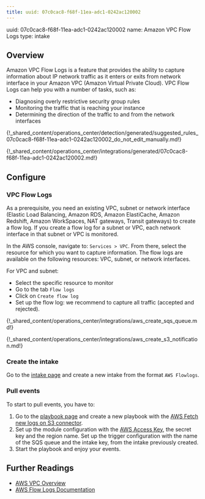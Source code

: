 ```yaml
---
title: uuid: 07c0cac8-f68f-11ea-adc1-0242ac120002
---
```


uuid: 07c0cac8-f68f-11ea-adc1-0242ac120002
name: Amazon VPC Flow Logs
type: intake

## Overview
Amazon VPC Flow Logs is a feature that provides the ability to capture information about IP network traffic as it enters or exits from network interface in your Amazon VPC (Amazon Virtual Private Cloud). VPC Flow Logs can help you with a number of tasks, such as:

- Diagnosing overly restrictive security group rules
- Monitoring the traffic that is reaching your instance
- Determining the direction of the traffic to and from the network interfaces

{!_shared_content/operations_center/detection/generated/suggested_rules_07c0cac8-f68f-11ea-adc1-0242ac120002_do_not_edit_manually.md!}

{!_shared_content/operations_center/integrations/generated/07c0cac8-f68f-11ea-adc1-0242ac120002.md!}

## Configure

### VPC Flow Logs

As a prerequisite, you need an existing VPC, subnet or network interface (Elastic Load Balancing, Amazon RDS, Amazon ElastiCache, Amazon Redshift, Amazon WorkSpaces, NAT gateways, Transit gateways) to create a flow log. If you create a flow log for a subnet or VPC, each network interface in that subnet or VPC is monitored.

In the AWS console, navigate to: `Services > VPC`. From there, select the resource for which you want to capture information. The flow logs are available on the following resources: VPC, subnet, or network interfaces.

For VPC and subnet:

- Select the specific resource to monitor
- Go to the tab `Flow logs`
- Click on `Create flow log`
- Set up the flow log: we recommend to capture all traffic (accepted and rejected).

{!_shared_content/operations_center/integrations/aws_create_sqs_queue.md!}

{!_shared_content/operations_center/integrations/aws_create_s3_notification.md!}

### Create the intake

Go to the [intake page](https://app.sekoia.io/operations/intakes) and create a new intake from the format `AWS Flowlogs`.

### Pull events

To start to pull events, you have to: 

1. Go to the [playbook page](https://app.sekoia.io/operations/playbooks) and create a new playbook with the [AWS Fetch new logs on S3 connector](../../../../automate/library/aws.md#fetch-new-logs-on-s3).
2. Set up the module configuration with the [AWS Access Key](https://docs.aws.amazon.com/IAM/latest/UserGuide/id_credentials_access-keys.html), the secret key and the region name. Set up the trigger configuration with the name of the SQS queue and the intake key, from the intake previously created.
3. Start the playbook and enjoy your events.


## Further Readings
- [AWS VPC Overview](https://aws.amazon.com/vpc/)
- [AWS Flow Logs Documentation](https://docs.aws.amazon.com/vpc/latest/userguide/flow-logs.html)
